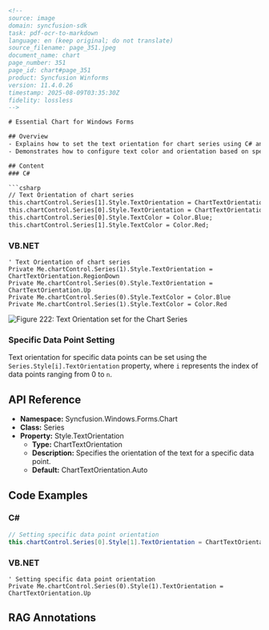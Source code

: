 ```html
<!-- 
source: image
domain: syncfusion-sdk
task: pdf-ocr-to-markdown
language: en (keep original; do not translate)
source_filename: page_351.jpeg
document_name: chart
page_number: 351
page_id: chart#page_351
product: Syncfusion Winforms
version: 11.4.0.26
timestamp: 2025-08-09T03:35:30Z
fidelity: lossless
-->

# Essential Chart for Windows Forms

## Overview
- Explains how to set the text orientation for chart series using C# and VB.NET.
- Demonstrates how to configure text color and orientation based on specific data points.

## Content
### C#

```csharp
// Text Orientation of chart series
this.chartControl.Series[1].Style.TextOrientation = ChartTextOrientation.RegionDown;
this.chartControl.Series[0].Style.TextOrientation = ChartTextOrientation.Up;
this.chartControl.Series[0].Style.TextColor = Color.Blue;
this.chartControl.Series[1].Style.TextColor = Color.Red;
```

### VB.NET

```vb.net
' Text Orientation of chart series
Private Me.chartControl.Series(1).Style.TextOrientation = ChartTextOrientation.RegionDown
Private Me.chartControl.Series(0).Style.TextOrientation = ChartTextOrientation.Up
Private Me.chartControl.Series(0).Style.TextColor = Color.Blue
Private Me.chartControl.Series(1).Style.TextColor = Color.Red
```

![Figure 222: Text Orientation set for the Chart Series](https://via.placeholder.com/600x400?text=Figure+222%3A+Text+Orientation+set+for+the+Chart+Series)

### Specific Data Point Setting

Text orientation for specific data points can be set using the `Series.Style[i].TextOrientation` property, where `i` represents the index of data points ranging from 0 to `n`.

## API Reference

- **Namespace:** Syncfusion.Windows.Forms.Chart
- **Class:** Series
- **Property:** Style.TextOrientation
  - **Type:** ChartTextOrientation
  - **Description:** Specifies the orientation of the text for a specific data point.
  - **Default:** ChartTextOrientation.Auto

## Code Examples

### C#

```csharp
// Setting specific data point orientation
this.chartControl.Series[0].Style[1].TextOrientation = ChartTextOrientation.Up;
```

### VB.NET

```vb.net
' Setting specific data point orientation
Private Me.chartControl.Series(0).Style(1).TextOrientation = ChartTextOrientation.Up
```

## RAG Annotations
<!-- tags: [chart, chartcontrol, textorientation, data points] keywords: [text orientation, chart series, specific data points, series style] -->
```